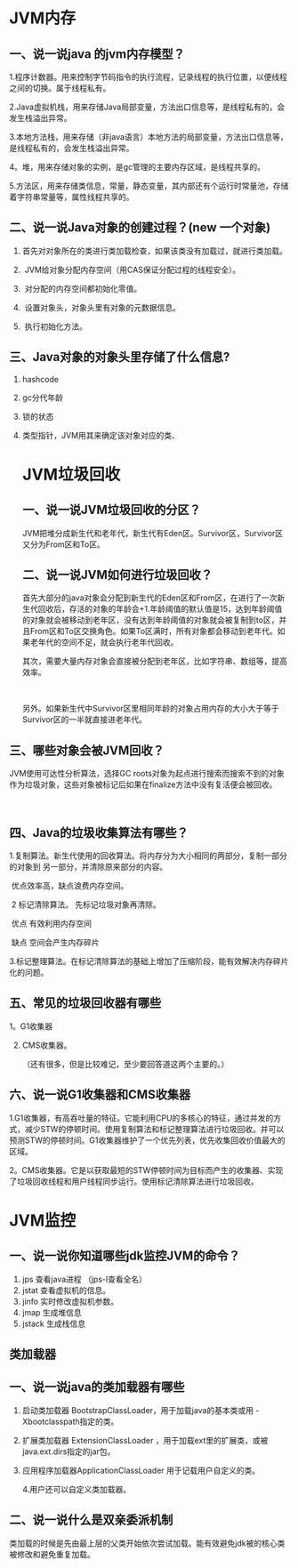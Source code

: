 # JVM内存

## 一、说一说java 的jvm内存模型？



1.程序计数器。用来控制字节码指令的执行流程，记录线程的执行位置，以便线程之间的切换。属于线程私有。



2.Java虚拟机栈，用来存储Java局部变量，方法出口信息等，是线程私有的，会发生栈溢出异常。



3.本地方法栈，用来存储（非java语言）本地方法的局部变量，方法出口信息等，是线程私有的，会发生栈溢出异常。



4。堆，用来存储对象的实例，是gc管理的主要内存区域，是线程共享的。



5.方法区，用来存储类信息，常量，静态变量，其内部还有个运行时常量池，存储着字符串常量等，属性线程共享的。





## 二、说一说Java对象的创建过程？(new 一个对象)

1. ​           首先对对象所在的类进行类加载检查，如果该类没有加载过，就进行类加载。

2. ​          JVM给对象分配内存空间（用CAS保证分配过程的线程安全）。

3. ​	 对分配的内存空间都初始化零值。
4. ​         设置对象头，对象头里有对象的元数据信息。
5. ​         执行初始化方法。





## 三、Java对象的对象头里存储了什么信息?

1. hashcode

2. gc分代年龄

3. 锁的状态

4. 类型指针，JVM用其来确定该对象对应的类、

   

   

   # JVM垃圾回收

   

   

   

   ## 一、说一说JVM垃圾回收的分区？

   

   JVM把堆分成新生代和老年代，新生代有Eden区。Survivor区，Survivor区又分为From区和To区。

   

   

   ## 二、说一说JVM如何进行垃圾回收？

   ​	首先大部分的java对象会分配到新生代的Eden区和From区，在进行了一次新生代回收后，存活的对象的年龄会+1.年龄阈值的默认值是15，达到年龄阈值的对象就会被移动到老年区，没有达到年龄阈值的对象就会被复制到to区，并且From区和To区交换角色。如果To区满时，所有对象都会移动到老年代。如果老年代的空间不足，就会执行老年代回收。

   ​	其次，需要大量内存对象会直接被分配到老年区，比如字符串、数组等，提高效率。

   ​	

   ​	另外。如果新生代中Survivor区里相同年龄的对象占用内存的大小大于等于Survivor区的一半就直接进老年代。



## 	三、哪些对象会被JVM回收？

JVM使用可达性分析算法，选择GC roots对象为起点进行搜索而搜索不到的对象作为垃圾对象，这些对象被标记后如果在finalize方法中没有复活便会被回收。



​		

## 	四、Java的垃圾收集算法有哪些？



​		1.复制算法。新生代使用的回收算法。将内存分为大小相同的两部分，复制一部分的对象到 另一部分，并清除原来部分的内容。

​			优点效率高，缺点浪费内存空间。

​		2 标记清除算法。 先标记垃圾对象再清除。

​			优点 有效利用内存空间

​			缺点 空间会产生内存碎片

​		3.标记整理算法。在标记清除算法的基础上增加了压缩阶段，能有效解决内存碎片化的问题。



## 	五、常见的垃圾回收器有哪些

1。G1收集器

2. CMS收集器。

   （还有很多，但是比较难记，至少要回答道这两个主要的。）





## 	六、说一说G1收集器和CMS收集器



1.G1收集器，有高吞吐量的特征。它能利用CPU的多核心的特征，通过并发的方式，减少STW的停顿时间。使用复制算法和标记整理算法进行垃圾回收。并可以预测STW的停顿时间。G1收集器维护了一个优先列表，优先收集回收价值最大的区域。



2。CMS收集器。它是以获取最短的STW停顿时间为目标而产生的收集器、实现了垃圾回收线程和用户线程同步运行。使用标记清除算法进行垃圾回收。





# JVM监控





## 	一、说一说你知道哪些jdk监控JVM的命令？

1.  jps   查看java进程 （jps-l查看全名）
2. jstat 查看虚拟机的信息。
3. jinfo 实时修改虚拟机参数。
4. jmap  生成堆信息
5. jstack 生成栈信息





## 类加载器





## 一、说一说java的类加载器有哪些

1. 启动类加载器 BootstrapClassLoader，用于加载java的基本类或用 -Xbootclasspath指定的类。
2. 扩展类加载器 ExtensionClassLoader ，用于加载ext里的扩展类，或被java.ext.dirs指定的jar包。
3. 应用程序加载器ApplicationClassLoader 用于记载用户自定义的类。

   4.用户还可以自定义类加载器。

## 二、说一说什么是双亲委派机制

类加载的时候是先由最上层的父类开始依次尝试加载。能有效避免jdk被的核心类被修改和避免重复加载。



 